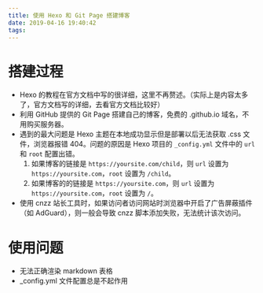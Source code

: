 ```yaml
---
title: 使用 Hexo 和 Git Page 搭建博客
date: 2019-04-16 19:40:42
tags:
---
```

# 搭建过程

* Hexo 的教程在官方文档中写的很详细，这里不再赘述。（实际上是内容太多了，官方文档写的详细，去看官方文档比较好）
* 利用 GitHub 提供的 Git Page 搭建自己的博客，免费的 .github.io 域名，不用购买服务器。
* 遇到的最大问题是 Hexo 主题在本地成功显示但是部署以后无法获取 .css 文件，浏览器报错 404。问题的原因是 Hexo 项目的 `_config.yml` 文件中的 `url` 和 `root` 配置出错。
  1. 如果博客的链接是 `https://yoursite.com/child`，则 `url` 设置为 `https://yoursite.com`，`root` 设置为 `/child`。
  2. 如果博客的的链接是 `https://yoursite.com`，则 `url` 设置为 `https://yoursite.com`，`root` 设置为 `/`。
* 使用 cnzz 站长工具时，如果访问者访问网站时浏览器中开启了广告屏蔽插件（如 AdGuard），则一般会导致 cnzz 脚本添加失败，无法统计该次访问。
# 使用问题

* 无法正确渲染 markdown 表格
* _config.yml 文件配置总是不起作用

